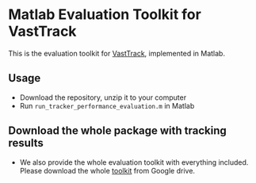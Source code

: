 # Matlab Evaluation Toolkit for VastTrack

This is the evaluation toolkit for [VastTrack](https://arxiv.org/abs/2403.03493), implemented in Matlab.

## Usage

- Download the repository, unzip it to your computer
- Run `run_tracker_performance_evaluation.m` in Matlab

## Download the whole package with tracking results

- We also provide the whole evaluation toolkit with everything included. Please download the whole [toolkit](https://drive.google.com/file/d/1Cr48-59saAYErr6VRoPXtVHWyX4jtbvo/view?usp=sharing) from Google drive.
